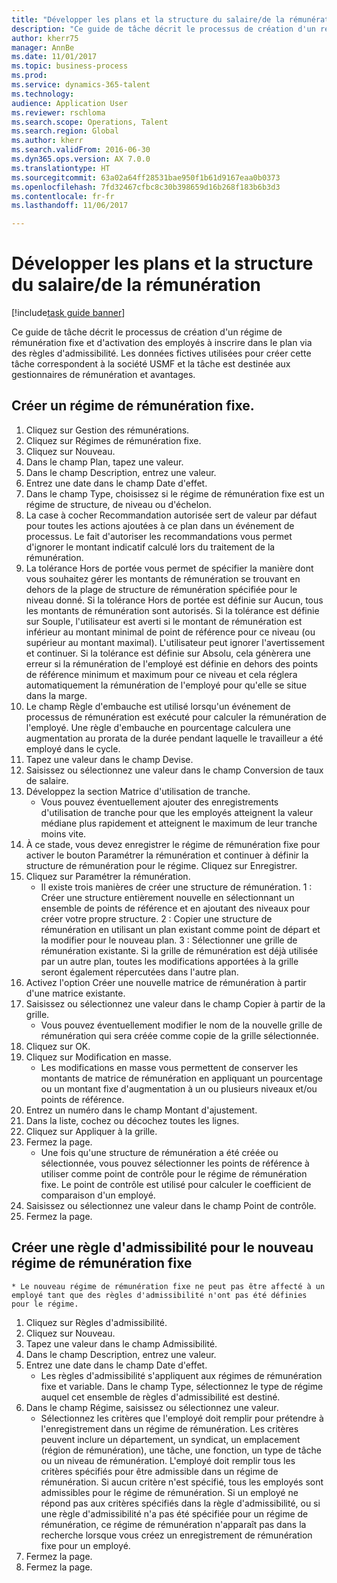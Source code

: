 ```yaml
--- 
title: "Développer les plans et la structure du salaire/de la rémunération"
description: "Ce guide de tâche décrit le processus de création d'un régime de rémunération fixe et d'activation des employés à inscrire dans le plan via des règles d'admissibilité."
author: kherr75
manager: AnnBe
ms.date: 11/01/2017
ms.topic: business-process
ms.prod: 
ms.service: dynamics-365-talent
ms.technology: 
audience: Application User
ms.reviewer: rschloma
ms.search.scope: Operations, Talent
ms.search.region: Global
ms.author: kherr
ms.search.validFrom: 2016-06-30
ms.dyn365.ops.version: AX 7.0.0
ms.translationtype: HT
ms.sourcegitcommit: 63a02a64ff28531bae950f1b61d9167eaa0b0373
ms.openlocfilehash: 7fd32467cfbc8c30b398659d16b268f183b6b3d3
ms.contentlocale: fr-fr
ms.lasthandoff: 11/06/2017

---
```

# <a name="develop-salarycompensation-structure-and-plans"></a>Développer les plans et la structure du salaire/de la rémunération

[!include[task guide banner](../../includes/task-guide-banner.md)]

Ce guide de tâche décrit le processus de création d'un régime de rémunération fixe et d'activation des employés à inscrire dans le plan via des règles d'admissibilité. Les données fictives utilisées pour créer cette tâche correspondent à la société USMF et la tâche est destinée aux gestionnaires de rémunération et avantages.


## <a name="create-fixed-compensation-plan"></a>Créer un régime de rémunération fixe.
1. Cliquez sur Gestion des rémunérations.
2. Cliquez sur Régimes de rémunération fixe.
3. Cliquez sur Nouveau.
4. Dans le champ Plan, tapez une valeur.
5. Dans le champ Description, entrez une valeur.
6. Entrez une date dans le champ Date d'effet.
7. Dans le champ Type, choisissez si le régime de rémunération fixe est un régime de structure, de niveau ou d'échelon.
8. La case à cocher Recommandation autorisée sert de valeur par défaut pour toutes les actions ajoutées à ce plan dans un événement de processus.  Le fait d'autoriser les recommandations vous permet d'ignorer le montant indicatif calculé lors du traitement de la rémunération.
9. La tolérance Hors de portée vous permet de spécifier la manière dont vous souhaitez gérer les montants de rémunération se trouvant en dehors de la plage de structure de rémunération spécifiée pour le niveau donné.  Si la tolérance Hors de portée est définie sur Aucun, tous les montants de rémunération sont autorisés.  Si la tolérance est définie sur Souple, l'utilisateur est averti si le montant de rémunération est inférieur au montant minimal de point de référence pour ce niveau (ou supérieur au montant maximal). L'utilisateur peut ignorer l'avertissement et continuer.  Si la tolérance est définie sur Absolu, cela génèrera une erreur si la rémunération de l'employé est définie en dehors des points de référence minimum et maximum pour ce niveau et cela réglera automatiquement la rémunération de l'employé pour qu'elle se situe dans la marge.
10. Le champ Règle d'embauche est utilisé lorsqu'un événement de processus de rémunération est exécuté pour calculer la rémunération de l'employé.  Une règle d'embauche en pourcentage calculera une augmentation au prorata de la durée pendant laquelle le travailleur a été employé dans le cycle.
11. Tapez une valeur dans le champ Devise.
12. Saisissez ou sélectionnez une valeur dans le champ Conversion de taux de salaire.
13. Développez la section Matrice d'utilisation de tranche.
    * Vous pouvez éventuellement ajouter des enregistrements d'utilisation de tranche pour que les employés atteignent la valeur médiane plus rapidement et atteignent le maximum de leur tranche moins vite.  
14. À ce stade, vous devez enregistrer le régime de rémunération fixe pour activer le bouton Paramétrer la rémunération et continuer à définir la structure de rémunération pour le régime.  Cliquez sur Enregistrer.
15. Cliquez sur Paramétrer la rémunération.
    * Il existe trois manières de créer une structure de rémunération. 1 : Créer une structure entièrement nouvelle en sélectionnant un ensemble de points de référence et en ajoutant des niveaux pour créer votre propre structure. 2 : Copier une structure de rémunération en utilisant un plan existant comme point de départ et la modifier pour le nouveau plan. 3 : Sélectionner une grille de rémunération existante. Si la grille de rémunération est déjà utilisée par un autre plan, toutes les modifications apportées à la grille seront également répercutées dans l'autre plan.  
16. Activez l'option Créer une nouvelle matrice de rémunération à partir d'une matrice existante.
17. Saisissez ou sélectionnez une valeur dans le champ Copier à partir de la grille.
    * Vous pouvez éventuellement modifier le nom de la nouvelle grille de rémunération qui sera créée comme copie de la grille sélectionnée.  
18. Cliquez sur OK.
19. Cliquez sur Modification en masse.
    * Les modifications en masse vous permettent de conserver les montants de matrice de rémunération en appliquant un pourcentage ou un montant fixe d'augmentation à un ou plusieurs niveaux et/ou points de référence.  
20. Entrez un numéro dans le champ Montant d'ajustement.
21. Dans la liste, cochez ou décochez toutes les lignes.
22. Cliquez sur Appliquer à la grille.
23. Fermez la page.
    * Une fois qu'une structure de rémunération a été créée ou sélectionnée, vous pouvez sélectionner les points de référence à utiliser comme point de contrôle pour le régime de rémunération fixe.  Le point de contrôle est utilisé pour calculer le coefficient de comparaison d'un employé.  
24. Saisissez ou sélectionnez une valeur dans le champ Point de contrôle.
25. Fermez la page.

## <a name="create-an-eligibility-rule-for-the-new-fixed-compensation-plan"></a>Créer une règle d'admissibilité pour le nouveau régime de rémunération fixe
    * Le nouveau régime de rémunération fixe ne peut pas être affecté à un employé tant que des règles d'admissibilité n'ont pas été définies pour le régime.  
1. Cliquez sur Règles d'admissibilité.
2. Cliquez sur Nouveau.
3. Tapez une valeur dans le champ Admissibilité.
4. Dans le champ Description, entrez une valeur.
5. Entrez une date dans le champ Date d'effet.
    * Les règles d'admissibilité s'appliquent aux régimes de rémunération fixe et variable.  Dans le champ Type, sélectionnez le type de régime auquel cet ensemble de règles d'admissibilité est destiné.  
6. Dans le champ Régime, saisissez ou sélectionnez une valeur.
    * Sélectionnez les critères que l'employé doit remplir pour prétendre à l'enregistrement dans un régime de rémunération. Les critères peuvent inclure un département, un syndicat, un emplacement (région de rémunération), une tâche, une fonction, un type de tâche ou un niveau de rémunération. L'employé doit remplir tous les critères spécifiés pour être admissible dans un régime de rémunération. Si aucun critère n'est spécifié, tous les employés sont admissibles pour le régime de rémunération. Si un employé ne répond pas aux critères spécifiés dans la règle d'admissibilité, ou si une règle d'admissibilité n'a pas été spécifiée pour un régime de rémunération, ce régime de rémunération n'apparaît pas dans la recherche lorsque vous créez un enregistrement de rémunération fixe pour un employé.  
7. Fermez la page.
8. Fermez la page.


